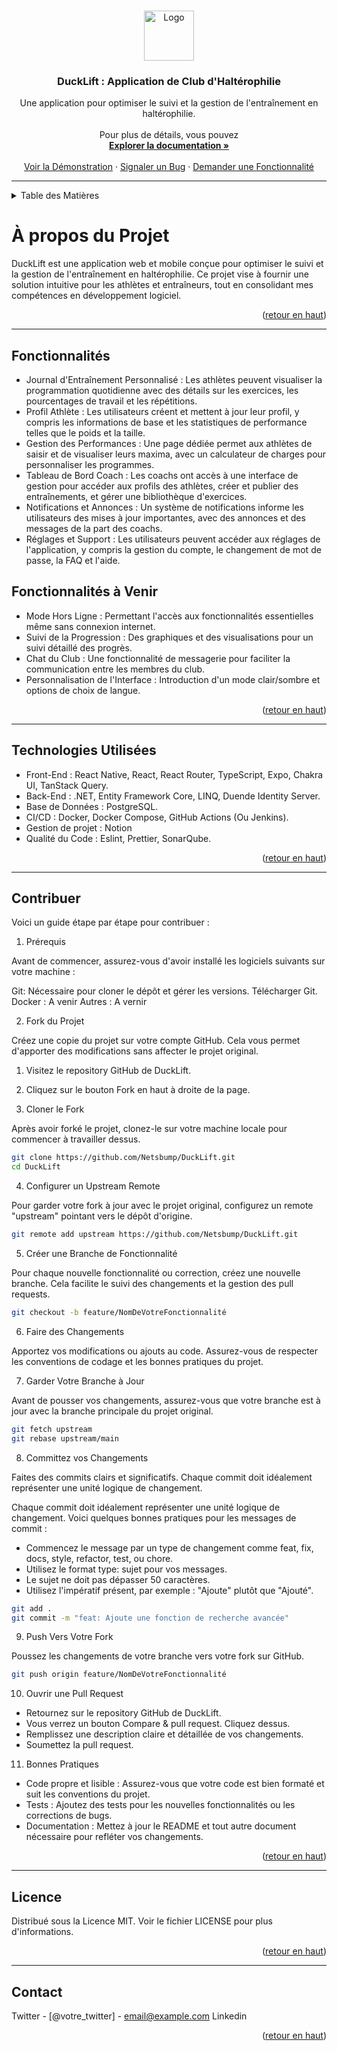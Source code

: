 <a name="readme-top"></a>

<!-- LOGO DU PROJET -->
<br />
<div align="center">
  <a href="https://github.com/Netsbump/DuckLift">
    <img src="chemin-vers-votre-logo-si-disponible" alt="Logo" width="80" height="80">
  </a>
<h3 align="center">DuckLift : Application de Club d'Haltérophilie</h3>
  <p align="center">
    Une application pour optimiser le suivi et la gestion de l'entraînement en haltérophilie.
    <br />
    <br />
    Pour plus de détails, vous pouvez 
    <br />
    <a href="https://github.com/Netsbump/duckLift/wiki"><strong>Explorer la documentation »</strong></a>
    <br />
    <br />
    <a href="https://ducklift.sten-lvs.com">Voir la Démonstration</a>
    ·
    <a href="https://github.com/Netsbump/DuckLift/issues">Signaler un Bug</a>
    ·
    <a href="https://github.com/Netsbump/DuckLift/pulls">Demander une Fonctionnalité</a>
  </p>
</div>

***

<!-- TABLE DES MATIÈRES -->
<details>
  <summary>Table des Matières</summary>
  <ol>
    <li><a href="#description-du-projet">A propos du projet</a></li>
    <li><a href="#fonctionnalites">Fonctionnalités</a></li>
    <li><a href="#technologies-utilisees">Technologies Utilisées</a></li>
    <li><a href="#contribuer">Contribuer</a></li>
    <li><a href="#licence">Licence</a></li>
    <li><a href="#contact">Contact</a></li>
    <!-- Ajoutez d'autres sections selon vos besoins -->
  </ol>
</details>

<!-- A PROPOS DU PROJET -->
<p id="description-du-projet"></p>

# À propos du Projet

DuckLift est une application web et mobile conçue pour optimiser le suivi et la gestion de l'entraînement en haltérophilie. Ce projet vise à fournir une solution intuitive pour les athlètes et entraîneurs, tout en consolidant mes compétences en développement logiciel.

<p align="right">(<a href="#readme-top">retour en haut</a>)</p>

***

<!-- FONCTIONNALITES -->
<p id="fonctionnalites"></p>

## Fonctionnalités

- Journal d'Entraînement Personnalisé : Les athlètes peuvent visualiser la programmation quotidienne avec des détails sur les exercices, les pourcentages de travail et les répétitions.
- Profil Athlète : Les utilisateurs créent et mettent à jour leur profil, y compris les informations de base et les statistiques de performance telles que le poids et la taille.
- Gestion des Performances : Une page dédiée permet aux athlètes de saisir et de visualiser leurs maxima, avec un calculateur de charges pour personnaliser les programmes.
- Tableau de Bord Coach : Les coachs ont accès à une interface de gestion pour accéder aux profils des athlètes, créer et publier des entraînements, et gérer une bibliothèque d'exercices.
- Notifications et Annonces : Un système de notifications informe les utilisateurs des mises à jour importantes, avec des annonces et des messages de la part des coachs.
- Réglages et Support : Les utilisateurs peuvent accéder aux réglages de l'application, y compris la gestion du compte, le changement de mot de passe, la FAQ et l'aide.

## Fonctionnalités à Venir

- Mode Hors Ligne : Permettant l'accès aux fonctionnalités essentielles même sans connexion internet.
- Suivi de la Progression : Des graphiques et des visualisations pour un suivi détaillé des progrès.
- Chat du Club : Une fonctionnalité de messagerie pour faciliter la communication entre les membres du club.
- Personnalisation de l'Interface : Introduction d'un mode clair/sombre et options de choix de langue.

<p align="right">(<a href="#readme-top">retour en haut</a>)</p>

***

<!-- TECHNOLOGIES UTILISEES -->
<p id="technologies-utilisees"></p>

## Technologies Utilisées

- Front-End : React Native, React, React Router, TypeScript, Expo, Chakra UI, TanStack Query.
- Back-End : .NET, Entity Framework Core, LINQ, Duende Identity Server.
- Base de Données : PostgreSQL.
- CI/CD : Docker, Docker Compose, GitHub Actions (Ou Jenkins).
- Gestion de projet : Notion
- Qualité du Code : Eslint, Prettier, SonarQube.

<p align="right">(<a href="#readme-top">retour en haut</a>)</p>

***

<!-- CONTRIBUER -->
<p id="contribuer"></p>

## Contribuer

Voici un guide étape par étape pour contribuer :

1. Prérequis

Avant de commencer, assurez-vous d'avoir installé les logiciels suivants sur votre machine :

  Git: Nécessaire pour cloner le dépôt et gérer les versions. Télécharger Git.
  Docker : A venir
  Autres : A vernir

2. Fork du Projet

Créez une copie du projet sur votre compte GitHub. Cela vous permet d'apporter des modifications sans affecter le projet original.

  1. Visitez le repository GitHub de DuckLift.
  2. Cliquez sur le bouton Fork en haut à droite de la page.

3. Cloner le Fork

Après avoir forké le projet, clonez-le sur votre machine locale pour commencer à travailler dessus.


```bash
git clone https://github.com/Netsbump/DuckLift.git
cd DuckLift
```

4. Configurer un Upstream Remote

Pour garder votre fork à jour avec le projet original, configurez un remote "upstream" pointant vers le dépôt d'origine.

```bash
git remote add upstream https://github.com/Netsbump/DuckLift.git
```

5. Créer une Branche de Fonctionnalité

Pour chaque nouvelle fonctionnalité ou correction, créez une nouvelle branche. Cela facilite le suivi des changements et la gestion des pull requests.

```bash
git checkout -b feature/NomDeVotreFonctionnalité
```

6. Faire des Changements

Apportez vos modifications ou ajouts au code. Assurez-vous de respecter les conventions de codage et les bonnes pratiques du projet.

7. Garder Votre Branche à Jour

Avant de pousser vos changements, assurez-vous que votre branche est à jour avec la branche principale du projet original.


```bash
git fetch upstream
git rebase upstream/main
```

8. Committez vos Changements

Faites des commits clairs et significatifs. Chaque commit doit idéalement représenter une unité logique de changement.

 Chaque commit doit idéalement représenter une unité logique de changement. Voici quelques bonnes pratiques pour les messages de commit :

- Commencez le message par un type de changement comme feat, fix, docs, style, refactor, test, ou chore.
- Utilisez le format type: sujet pour vos messages.
- Le sujet ne doit pas dépasser 50 caractères.
- Utilisez l'impératif présent, par exemple : "Ajoute" plutôt que "Ajouté".

```bash
git add .
git commit -m "feat: Ajoute une fonction de recherche avancée"
```

9. Push Vers Votre Fork

Poussez les changements de votre branche vers votre fork sur GitHub.

```bash
git push origin feature/NomDeVotreFonctionnalité
```

10. Ouvrir une Pull Request

  - Retournez sur le repository GitHub de DuckLift.
  - Vous verrez un bouton Compare & pull request. Cliquez dessus.
  - Remplissez une description claire et détaillée de vos changements.
  - Soumettez la pull request.

11. Bonnes Pratiques

  - Code propre et lisible : Assurez-vous que votre code est bien formaté et suit les conventions du projet.
  - Tests : Ajoutez des tests pour les nouvelles fonctionnalités ou les corrections de bugs.
  - Documentation : Mettez à jour le README et tout autre document nécessaire pour refléter vos changements.

<p align="right">(<a href="#readme-top">retour en haut</a>)</p>

***

<!-- LICENCE -->
<p id="licence"></p>

## Licence

Distribué sous la Licence MIT. Voir le fichier LICENSE pour plus d'informations.
<p align="right">(<a href="#readme-top">retour en haut</a>)</p>

***

<!-- CONTACT -->
<p id="contact"></p>

## Contact

Twitter - [@votre_twitter] - email@example.com
Linkedin 

<p align="right">(<a href="#readme-top">retour en haut</a>)</p>
